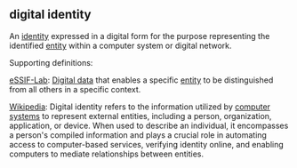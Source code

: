 ## digital identity

<p class="c8"><span>An </span><span class="c2"><a class="c3" href="#h.z1gairv0pej5">identity</a></span><span>&nbsp;expressed in a digital form for the purpose representing the identified </span><span class="c2"><a class="c3" href="#h.5imtbzl1f4xo">entity</a></span><span class="c0">&nbsp;within a computer system or digital network.</span></p><p class="c8"><span class="c0">Supporting definitions:</span></p><p class="c8"><span class="c2"><a class="c3" href="https://www.google.com/url?q=https://essif-lab.github.io/framework/docs/essifLab-glossary&amp;sa=D&amp;source=editors&amp;ust=1706779842609112&amp;usg=AOvVaw39RgxHbJJEQvYVf7lOaQ4f">eSSIF-Lab</a></span><span>: </span><span class="c2"><a class="c3" href="https://www.google.com/url?q=https://essif-lab.github.io/framework/docs/essifLab-glossary%23data&amp;sa=D&amp;source=editors&amp;ust=1706779842609321&amp;usg=AOvVaw3q_85k2in0m43aY1zpz6uP">Digital data</a></span><span>&nbsp;that enables a specific </span><span class="c2"><a class="c3" href="https://www.google.com/url?q=https://essif-lab.github.io/framework/docs/essifLab-glossary%23entity&amp;sa=D&amp;source=editors&amp;ust=1706779842609571&amp;usg=AOvVaw2fT9d3J1HW9x47vAWOyefy">entity</a></span><span class="c0">&nbsp;to be distinguished from all others in a specific context.</span></p><p class="c8"><span class="c2"><a class="c3" href="https://www.google.com/url?q=https://en.wikipedia.org/wiki/Digital_identity&amp;sa=D&amp;source=editors&amp;ust=1706779842609837&amp;usg=AOvVaw3mWjUWKc16JEL5thafM_zs">Wikipedia</a></span><span>: Digital identity refers to the information utilized by </span><span class="c2"><a class="c3" href="https://www.google.com/url?q=https://en.wikipedia.org/wiki/Computer_systems&amp;sa=D&amp;source=editors&amp;ust=1706779842610071&amp;usg=AOvVaw2j1ZHa7rrnp6QcvsouyMWB">computer systems</a></span><span class="c0">&nbsp;to represent external entities, including a person, organization, application, or device. When used to describe an individual, it encompasses a person's compiled information and plays a crucial role in automating access to computer-based services, verifying identity online, and enabling computers to mediate relationships between entities.</span></p>

